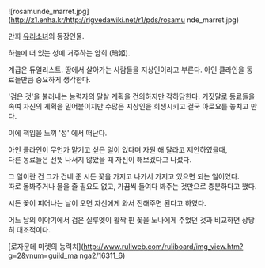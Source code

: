 ![rosamunde_marret.jpg](http://z1.enha.kr/http://rigvedawiki.net/r1/pds/rosamu
nde_marret.jpg)

만화 [유리소녀](%EC%9C%A0%EB%A6%AC%EC%86%8C%EB%85%80.md)의 등장인물.

하늘에 떠 있는 성에 거주하는 암희 (暗姬).

계급은 듀얼리스트. 땅에서 살아가는 사람들을 지상인이라고 부른다. 아인 클라인을 동료들만큼 중요하게 생각한다.

'검은 것'을 불러내는 능력자의 말살 계획을 건의하지만 각하당한다. 거짓말로 동료들을 속여 자신의 계획을 밀어붙이지만 수많은 지상인을
희생시키고 결국 아로요를 놓치고 만다.

이에 책임을 느껴 '성' 에서 떠난다.

아인 클라인이 무언가 맡기고 싶은 일이 있다며 자원 해 달라고 제안하였을때,  
다른 동료들은 선뜻 나서지 않았을 때 자신이 해보겠다고 나섰다.

그 일이란 건 그가 건네 준 시든 꽃을 가지고 나가서 가지고 있으면 되는 일이었다.  
따로 돌봐주거나 물을 줄 필요도 없고, 가끔씩 들여다 봐주는 것만으로 충분하다고 했다.

시든 꽃이 피어나는 날이 오면 자신에게 와서 전해주면 된다고 하였다.

어느 날의 이야기에서 검은 실루엣이 활짝 핀 꽃을 노나에게 주었던 것과 비교하면 상당히 대조적이다.

[로자문데 마렛의 능력치](http://www.ruliweb.com/ruliboard/img_view.htm?g=2&vnum=guild_ma
nga2/16311_6)

